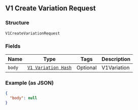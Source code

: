 ## V1 Create Variation Request

### Structure

`V1CreateVariationRequest`

### Fields

| Name | Type | Tags | Description |
|  --- | --- | --- | --- |
| `body` | [`V1 Variation Hash`](/doc/models/v1-variation.md) | Optional | V1Variation |

### Example (as JSON)

```json
{
  "body": null
}
```

